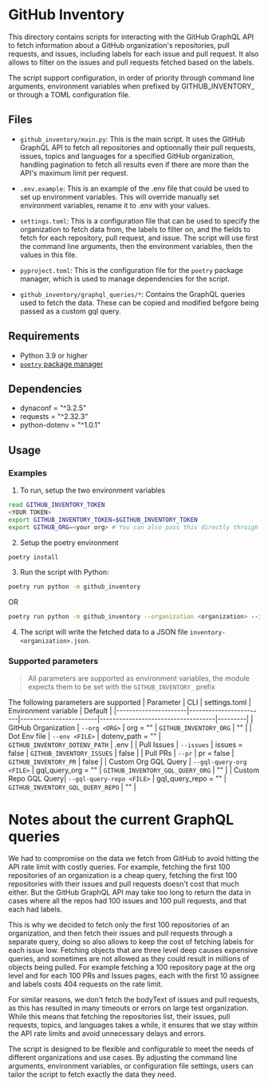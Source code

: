 # GitHub Inventory

This directory contains scripts for interacting with the GitHub GraphQL API to fetch information about a GitHub organization's repositories, pull requests, and issues, including labels for each issue and pull request. It also allows to filter on the issues and pull requests fetched based on the labels.

The script support configuration, in order of priority through command line arguments, environment variables when prefixed by GITHUB_INVENTORY_<PARAMETER> or through a TOML configuration file.

## Files

- `github_inventory/main.py`: This is the main script. It uses the GitHub GraphQL API to fetch all repositories and optionnally their pull requests, issues, topics and languages for a specified GitHub organization, handling pagination to fetch all results even if there are more than the API's maximum limit per request.

- `.env.example`: This is an example of the .env file that could be used to set up environment variables. This will override manually set environment variables, rename it to .env with your values.

- `settings.toml`: This is a configuration file that can be used to specify the organization to fetch data from, the labels to filter on, and the fields to fetch for each repository, pull request, and issue. The script will use first the command line arguments, then the environment variables, then the values in this file.

- `pyproject.toml`: This is the configuration file for the `poetry` package manager, which is used to manage dependencies for the script.


- `github_inventory/graphql_queries/*`: Contains the GraphQL queries used to fetch the data. These can be copied and modified befgore being passed as a custom gql query.

## Requirements

- Python 3.9 or higher
- [`poetry` package manager](https://python-poetry.org/docs/#installation)

## Dependencies

- dynaconf = "^3.2.5"
- requests = "^2.32.3"
- python-dotenv = "^1.0.1"

## Usage

### Examples

1. To run, setup the two environment variables
```bash
read GITHUB_INVENTORY_TOKEN
<YOUR TOKEN>
export GITHUB_INVENTORY_TOKEN=$GITHUB_INVENTORY_TOKEN
export GITHUB_ORG=<your org> # You can also pass this directly throigh
```

2. Setup the poetry environment
```bash
poetry install
```

3. Run the script with Python:

```bash
poetry run python -m github_inventory
```

OR

```bash
poetry run python -m github_inventory --organization <organization> --issues --pr --issues_labels my-issue-label1 --pr_labels my-pr-label

```

4. The script will write the fetched data to a JSON file `inventory-<organization>.json`.

### Supported parameters

> All parameters are supported as environment variables, the module expects them to be set with the `GITHUB_INVENTORY_` prefix

The following parameters are supported
| Parameter            | CLI                    | settings.toml          | Environment variable               | Default |
|----------------------|------------------------|------------------------|------------------------------------|---------|
| GitHub Organization  | `--org <ORG>`          | org = "<ORG>"        | `GITHUB_INVENTORY_ORG`             | ""    |
| Dot Env file         | `--env <FILE>`         | dotenv_path = "<PATH>" | `GITHUB_INVENTORY_DOTENV_PATH`   | .env  |
| Pull Issues          | `--issues`             | issues = false       | `GITHUB_INVENTORY_ISSUES`          | false |
| Pull PRs             | `--pr`                 | pr = false           | `GITHUB_INVENTORY_PR`              | false |
| Custom Org GQL Query | `--gql-query-org <FILE>` | gql_query_org = ""  | `GITHUB_INVENTORY_GQL_QUERY_ORG`   | ""    |
| Custom Repo GQL Query| `--gql-query-repo <FILE>` | gql_query_repo = "" | `GITHUB_INVENTORY_GQL_QUERY_REPO` | ""    |



# Notes about the current GraphQL queries

We had to compromise on the data we fetch from GitHub to avoid hitting the API rate limit with costly queries. For example, fetching the first 100 repositories of an organization is a cheap query, fetching the first 100 repositories with their issues and pull requests doesn't cost that much either. But the GitHub GraphQL API may take too long to return the data in cases where all the repos had 100 issues and 100 pull requests, and that each had labels.

This is why we decided to fetch only the first 100 repositories of an organization, and then fetch their issues and pull requests through a separate query, doing so also allows to keep the cost of fetching labels for each issue low. Fetching objects that are three level deep causes expensive queries, and sometimes are not allowed as they could result in millions of objects being pulled. For example fetching a 100 repository page at the org level and for each 100 PRs and Issues pages, each with the first 10 assignee and labels costs 404 requests on the rate limit.

For similar reasons, we don't fetch the bodyText of issues and pull requests, as this has resulted in many timeouts or errors on large test organization. While this means that fetching the repositories list, their issues, pull requests, topics, and languages takes a while, it ensures that we stay within the API rate limits and avoid unnecessary delays and errors.

The script is designed to be flexible and configurable to meet the needs of different organizations and use cases. By adjusting the command line arguments, environment variables, or configuration file settings, users can tailor the script to fetch exactly the data they need.
